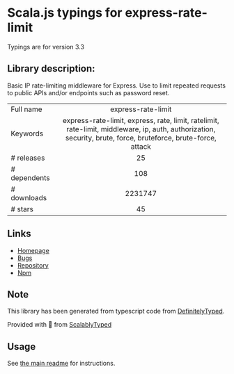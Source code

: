 
# Scala.js typings for express-rate-limit

Typings are for version 3.3

## Library description:
Basic IP rate-limiting middleware for Express. Use to limit repeated requests to public APIs and/or endpoints such as password reset.

|                    |                 |
| ------------------ | :-------------: |
| Full name          | express-rate-limit |
| Keywords           | express-rate-limit, express, rate, limit, ratelimit, rate-limit, middleware, ip, auth, authorization, security, brute, force, bruteforce, brute-force, attack |
| # releases         | 25 |
| # dependents       | 108 |
| # downloads        | 2231747 |
| # stars            | 45 |

## Links
- [Homepage](https://github.com/nfriedly/express-rate-limit)
- [Bugs](https://github.com/nfriedly/express-rate-limit/issues)
- [Repository](https://github.com/nfriedly/express-rate-limit)
- [Npm](https://www.npmjs.com/package/express-rate-limit)
    


## Note
This library has been generated from typescript code from [DefinitelyTyped](https://definitelytyped.org).

Provided with :purple_heart: from [ScalablyTyped](https://github.com/oyvindberg/ScalablyTyped)

## Usage
See [the main readme](../../readme.md) for instructions.


